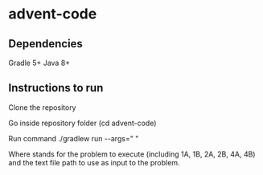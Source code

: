 # advent-code

## Dependencies

Gradle 5+
Java 8+

## Instructions to run

Clone the repository

Go inside repository folder (cd advent-code)

Run command ./gradlew run --args="<problem> <inputFile>"

Where <problem> stands for the problem to execute (including 1A, 1B, 2A, 2B, 4A, 4B)
and <inputFile> the text file path to use as input to the problem.

